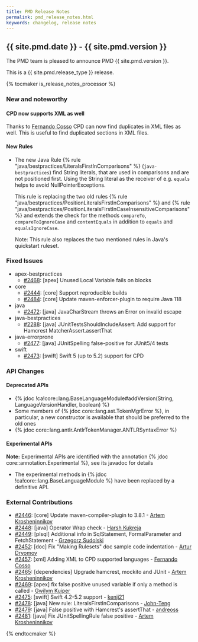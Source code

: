 ```yaml
---
title: PMD Release Notes
permalink: pmd_release_notes.html
keywords: changelog, release notes
---
```


## {{ site.pmd.date }} - {{ site.pmd.version }}

The PMD team is pleased to announce PMD {{ site.pmd.version }}.

This is a {{ site.pmd.release_type }} release.

{% tocmaker is_release_notes_processor %}

### New and noteworthy

#### CPD now supports XML as well

Thanks to [Fernando Cosso](https://github.com/xnYi9wRezm) CPD can now find duplicates in XML files as well.
This is useful to find duplicated sections in XML files.

#### New Rules

*   The new Java Rule {% rule "java/bestpractices/LiteralsFirstInComparisons" %} (`java-bestpractices`)
    find String literals, that are used in comparisons and are not positioned first. Using the String literal
    as the receiver of e.g. `equals` helps to avoid NullPointerExceptions.
    
    This rule is replacing the two old rules {% rule "java/bestpractices/PositionLiteralsFirstInComparisons" %}
    and {% rule "java/bestpractices/PositionLiteralsFirstInCaseInsensitiveComparisons" %} and extends the check
    for the methods `compareTo`, `compareToIgnoreCase` and `contentEquals` in addition to `equals` and
    `equalsIgnoreCase`.
    
    Note: This rule also replaces the two mentioned rules in Java's quickstart ruleset.

### Fixed Issues

*   apex-bestpractices
    *   [#2468](https://github.com/pmd/pmd/issues/2468): \[apex] Unused Local Variable fails on blocks
*   core
    *   [#2444](https://github.com/pmd/pmd/pull/2444): \[core] Support reproducible builds
    *   [#2484](https://github.com/pmd/pmd/issues/2484): \[core] Update maven-enforcer-plugin to require Java 118
*   java
    *   [#2472](https://github.com/pmd/pmd/issues/2472): \[java] JavaCharStream throws an Error on invalid escape
*   java-bestpractices
    *   [#2288](https://github.com/pmd/pmd/issues/2288): \[java] JUnitTestsShouldIncludeAssert: Add support for Hamcrest MatcherAssert.assertThat
*   java-errorprone
    *   [#2477](https://github.com/pmd/pmd/issues/2477): \[java] JUnitSpelling false-positive for JUnit5/4 tests
*   swift
    *   [#2473](https://github.com/pmd/pmd/issues/2473): \[swift] Swift 5 (up to 5.2) support for CPD

### API Changes

#### Deprecated APIs

*   {% jdoc !ca!core::lang.BaseLanguageModule#addVersion(String, LanguageVersionHandler, boolean) %}
*   Some members of {% jdoc core::lang.ast.TokenMgrError %}, in particular, a new constructor is available
    that should be preferred to the old ones
*   {% jdoc core::lang.antlr.AntlrTokenManager.ANTLRSyntaxError %}

#### Experimental APIs

**Note:** Experimental APIs are identified with the annotation {% jdoc core::annotation.Experimental %},
see its javadoc for details

* The experimental methods in {% jdoc !ca!core::lang.BaseLanguageModule %} have been replaced by a
definitive API.

### External Contributions

*   [#2446](https://github.com/pmd/pmd/pull/2446): \[core] Update maven-compiler-plugin to 3.8.1 - [Artem Krosheninnikov](https://github.com/KroArtem)
*   [#2448](https://github.com/pmd/pmd/pull/2448): \[java] Operator Wrap check - [Harsh Kukreja](https://github.com/harsh-kukreja)
*   [#2449](https://github.com/pmd/pmd/pull/2449): \[plsql] Additional info in SqlStatement, FormalParameter and FetchStatement - [Grzegorz Sudolski](https://github.com/zgrzyt93)
*   [#2452](https://github.com/pmd/pmd/pull/2452): \[doc] Fix "Making Rulesets" doc sample code indentation - [Artur Dryomov](https://github.com/arturdryomov)
*   [#2457](https://github.com/pmd/pmd/pull/2457): \[xml] Adding XML to CPD supported languages - [Fernando Cosso](https://github.com/xnYi9wRezm)
*   [#2465](https://github.com/pmd/pmd/pull/2465): \[dependencies] Upgrade hamcrest, mockito and JUnit - [Artem Krosheninnikov](https://github.com/KroArtem)
*   [#2469](https://github.com/pmd/pmd/pull/2469): \[apex] fix false positive unused variable if only a method is called - [Gwilym Kuiper](https://github.com/gwilymatgearset)
*   [#2475](https://github.com/pmd/pmd/pull/2475): \[swift] Swift 4.2-5.2 support - [kenji21](https://github.com/kenji21)
*   [#2478](https://github.com/pmd/pmd/pull/2478): \[java] New rule: LiteralsFirstInComparisons - [John-Teng](https://github.com/John-Teng)
*   [#2479](https://github.com/pmd/pmd/pull/2479): \[java] False positive with Hamcrest's assertThat - [andreoss](https://github.com/andreoss)
*   [#2481](https://github.com/pmd/pmd/pull/2481): \[java] Fix JUnitSpellingRule false positive - [Artem Krosheninnikov](https://github.com/KroArtem)

{% endtocmaker %}

